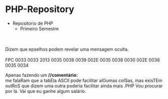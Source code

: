 # PHP-Repository
- Repositorio de PHP
  - Primeiro Semestre


<br><br>Dizem que epselhos podem revelar uma mensagem oculta.<br><br>
FPC
0033 0033 2013 0035 0038 0039 002E 0035 0038 0030 002E 0036 0035 0034

Apenas fazendo um <b>//comentário:</b><br>
me falaRam que a tabEla ASCII pode facilitar alGumas coISas, mas exisTEm outRoS que dizem uma outra poderia facilitar ainda mais .PHP
Vou procurar por lá. Vai que eu ganhe algum salário.
